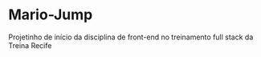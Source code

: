 # Mario-Jump
Projetinho de início da disciplina de front-end no treinamento full stack da Treina Recife
